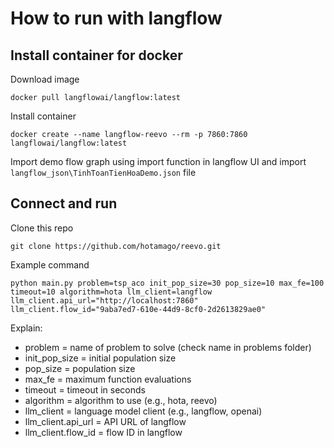 # How to run with langflow
## Install container for docker

Download image
```
docker pull langflowai/langflow:latest
```

Install container
```
docker create --name langflow-reevo --rm -p 7860:7860 langflowai/langflow:latest
```

Import demo flow graph using import function in langflow UI and import `langflow_json\TinhToanTienHoaDemo.json` file

## Connect and run

Clone this repo
```
git clone https://github.com/hotamago/reevo.git
```

Example command
```
python main.py problem=tsp_aco init_pop_size=30 pop_size=10 max_fe=100 timeout=10 algorithm=hota llm_client=langflow llm_client.api_url="http://localhost:7860" llm_client.flow_id="9aba7ed7-610e-44d9-8cf0-2d2613829ae0"
```

Explain:
- problem = name of problem to solve (check name in problems folder)
- init_pop_size = initial population size
- pop_size = population size
- max_fe = maximum function evaluations
- timeout = timeout in seconds
- algorithm = algorithm to use (e.g., hota, reevo)
- llm_client = language model client (e.g., langflow, openai)
- llm_client.api_url = API URL of langflow
- llm_client.flow_id = flow ID in langflow
